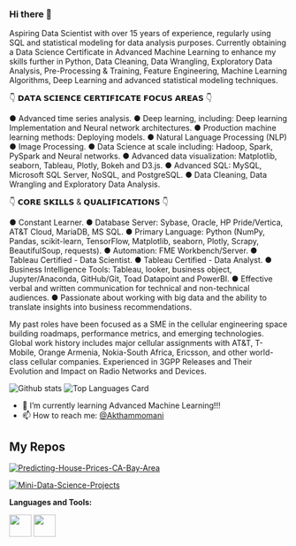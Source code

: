 ### Hi there 👋

Aspiring Data Scientist with over 15 years of experience, regularly using SQL and statistical modeling for data analysis purposes. Currently obtaining a Data Science Certificate in Advanced Machine Learning to enhance my skills further in Python, Data Cleaning, Data Wrangling, Exploratory Data Analysis, Pre-Processing & Training, Feature Engineering, Machine Learning Algorithms, Deep Learning and advanced statistical modeling techniques.

👇 𝗗𝗔𝗧𝗔 𝗦𝗖𝗜𝗘𝗡𝗖𝗘 𝗖𝗘𝗥𝗧𝗜𝗙𝗜𝗖𝗔𝗧𝗘 𝗙𝗢𝗖𝗨𝗦 𝗔𝗥𝗘𝗔𝗦 👇

  ● Advanced time series analysis.
  ● Deep learning, including: Deep learning Implementation and Neural network architectures.
  ● Production machine learning methods: Deploying models.
  ● Natural Language Processing (NLP)
  ● Image Processing.
  ● Data Science at scale including: Hadoop, Spark, PySpark and Neural networks.
  ● Advanced data visualization: Matplotlib, seaborn, Tableau, Plotly, Bokeh and D3.js.
  ● Advanced SQL: MySQL, Microsoft SQL Server, NoSQL, and PostgreSQL.
  ● Data Cleaning, Data Wrangling and Exploratory Data Analysis.

👇 𝗖𝗢𝗥𝗘 𝗦𝗞𝗜𝗟𝗟𝗦 & 𝗤𝗨𝗔𝗟𝗜𝗙𝗜𝗖𝗔𝗧𝗜𝗢𝗡𝗦 👇

● Constant Learner.
● Database Server: Sybase, Oracle, HP Pride/Vertica, AT&T Cloud, MariaDB, MS SQL.
● Primary Language: Python (NumPy, Pandas, scikit-learn, TensorFlow, Matplotlib, seaborn, Plotly, Scrapy, BeautifulSoup, requests).
● Automation: FME Workbench/Server.
● Tableau Certified - Data Scientist.
● Tableau Certified - Data Analyst.
● Business Intelligence Tools: Tableau, looker, business object, Jupyter/Anaconda, GitHub/Git, Toad Datapoint and PowerBI.
● Effective verbal and written communication for technical and non-technical audiences.
● Passionate about working with big data and the ability to translate insights into business recommendations.

My past roles have been focused as a SME in the cellular engineering space building roadmaps, performance metrics, and emerging technologies. Global work history includes major cellular assignments with AT&T, T-Mobile, Orange Armenia, Nokia-South Africa, Ericsson, and other world-class cellular companies. Experienced in 3GPP Releases and Their Evolution and Impact on Radio Networks and Devices.

<!--
**akthammomani/akthammomani** is a ✨ _special_ ✨ repository because its `README.md` (this file) appears on your GitHub profile.

Here are some ideas to get you started:

- 🔭 I’m currently working on ...
- 🌱 I’m currently learning ...
- 👯 I’m looking to collaborate on ...
- 🤔 I’m looking for help with ...
- 💬 Ask me about ...
- 📫 How to reach me: ...
- 😄 Pronouns: ...
- ⚡ Fun fact: ...
-->
![Github stats](https://github-readme-stats.vercel.app/api?username=akthammomani&theme=highcontrast&show_icons=true&count_private=true) ![Top Languages Card](https://github-readme-stats.vercel.app/api/top-langs/?username=akthammomani)








- 🌱 I’m currently learning Advanced Machine Learning!!!
- 📫 How to reach me: <a href="https://linkedin.com/in/akthammomani">@Akthammomani</a> 


## My Repos

[![Predicting-House-Prices-CA-Bay-Area](https://github-readme-stats.vercel.app/api/pin/?username=akthammomani&repo=Predicting-House-Prices-CA-Bay-Area&show_owner=true)](https://github.com/akthammomani/Predicting-House-Prices-CA-Bay-Area)

[![Mini-Data-Science-Projects](https://github-readme-stats.vercel.app/api/pin/?username=akthammomani&repo=Mini-Data-Science-Projects&show_owner=true)](https://github.com/akthammomani/Mini-Data-Science-Projects)



**Languages and Tools:**  

<code><img height="40" src="https://raw.githubusercontent.com/shinokada/shinokada/master/assets/jupyter-notebook.png"></code>
<code><img height="40" src="https://raw.githubusercontent.com/shinokada/shinokada/master/assets/python.png"></code>
